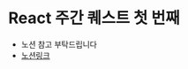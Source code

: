# React 주간 퀘스트 첫 번째

- 노션 참고 부탁드립니다
- [노션링크](https://www.notion.so/1-39667fcd6e634b2ba09b8820ad77552a#bc67f6e517904dadbaab4f16a7fb6d36)